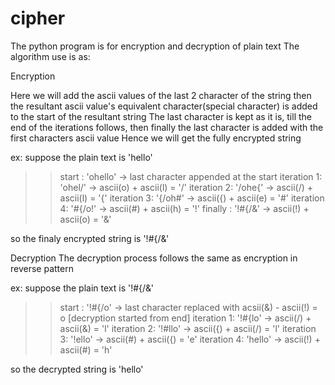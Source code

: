 # cipher

The python program is for encryption and decryption of plain text
The algorithm use is as:

Encryption

Here we will add the ascii values of the last 2 character of the string
then the resultant ascii value's equivalent character(special character) is added to the start of the resultant string
The last character is kept as it is, till the end of the iterations follows, 
then finally the last character is added with the first characters ascii value
Hence we will get the fully encrypted string

ex:
suppose the plain text is 'hello'
>>start      : 'ohello'   ->  last character appended at the start
>>iteration 1: 'ohel/'    ->  ascii(o) + ascii(l) = '/'
>>iteration 2: '/ohe{'    ->  ascii(/) + ascii(l) = '{'
>>iteration 3: '{/oh#'    ->  ascii({) + ascii(e) = '#'
>>iteration 4: '#{/o!'    ->  ascii(#) + ascii(h) = '!'
>>finally    : '!#{/&'    ->  ascii(!) + ascii(o) = '&'

so the finaly encrypted string is '!#{/&'

Decryption
The decryption process follows the same as encryption in reverse pattern

ex:
suppose the plain text is '!#{/&'
>>start      : '!#{/o'    ->  last character replaced with acsii(&) - ascii(!) = o [decryption started from end]
>>iteration 1: '!#{lo'    ->  ascii(/) + ascii(&) = 'l'
>>iteration 2: '!#llo'    ->  ascii({) + ascii(/) = 'l'
>>iteration 3: '!ello'    ->  ascii(#) + ascii({) = 'e'
>>iteration 4: 'hello'    ->  ascii(!) + ascii(#) = 'h'

so the decrypted string is 'hello'
